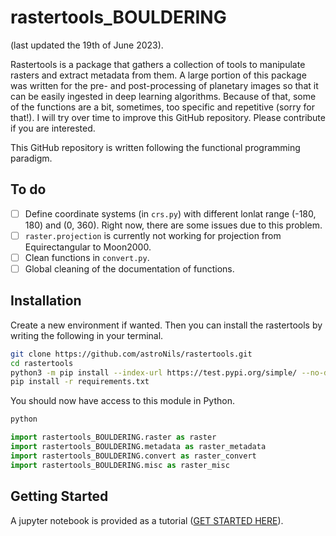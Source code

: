 # rastertools_BOULDERING

(last updated the 19th of June 2023).

Rastertools is a package that gathers a collection of tools to manipulate rasters and extract metadata from them. A large portion of this package was written for  the pre- and post-processing of planetary images so that it can be easily ingested in deep learning algorithms. Because of that, some of the functions are a bit, sometimes, too specific and repetitive (sorry for that!). I will try over time to improve this GitHub repository. Please contribute if you are interested. 

This GitHub repository is written following the functional programming paradigm. 

## To do

- [ ] Define coordinate systems (in `crs.py`) with different lonlat range (-180, 180) and (0, 360). Right now, there are some issues due to this problem. 
- [ ] `raster.projection` is currently not working for projection from Equirectangular to Moon2000. 
- [ ] Clean functions in `convert.py`.
- [ ] Global cleaning of the documentation of functions.

## Installation

Create a new environment if wanted. Then you can install the rastertools by writing the following in your terminal. 

```bash
git clone https://github.com/astroNils/rastertools.git
cd rastertools
python3 -m pip install --index-url https://test.pypi.org/simple/ --no-deps rastertools_BOULDERING
pip install -r requirements.txt
```

You should now have access to this module in Python.

```bash
python
```

```python
import rastertools_BOULDERING.raster as raster
import rastertools_BOULDERING.metadata as raster_metadata
import rastertools_BOULDERING.convert as raster_convert
import rastertools_BOULDERING.misc as raster_misc
```

## Getting Started

A jupyter notebook is provided as a tutorial ([GET STARTED HERE](./resources/nb/GETTING_STARTED.ipynb)).






